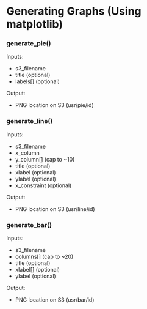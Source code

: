 # Generating Graphs (Using matplotlib)

### generate\_pie()

Inputs: 
- s3\_filename
- title (optional)
- labels[] (optional)

Output: 
- PNG location on S3 (usr/pie/id)


### generate\_line()

Inputs: 
- s3\_filename
- x\_column
- y\_column[] (cap to ~10)
- title (optional)
- xlabel (optional)
- ylabel (optional)
- x\_constraint (optional)

Output: 
- PNG location on S3 (usr/line/id)



### generate\_bar()

Inputs: 
- s3\_filename
- columns[] (cap to ~20)
- title (optional)
- xlabel[] (optional)
- ylabel (optional)

Output: 
- PNG location on S3 (usr/bar/id)
